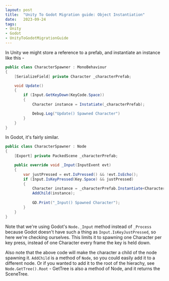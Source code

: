 ```yaml
---
layout: post
title:  "Unity To Godot Migration guide: Object Instantiation"
date:   2023-09-24
tags:
- Unity
- Godot
- UnityToGodotMigrationGuide
---
```

In Unity we might store a reference to a prefab, and instantiate an instance like this - 

```csharp
public class CharacterSpawner : MonoBehaviour
{
    [SerializeField] private Character _characterPrefab;

    void Update()
    {
        if (Input.GetKeyDown(KeyCode.Space)) 
        {
            Character instance = Instatiate(_characterPrefab);

            Debug.Log("Update() Spawned Character")
        }
    }
}
```

In Godot, it's fairly similar.

```csharp
public class CharacterSpawner : Node
{
    [Export] private PackedScene _characterPrefab;

    public override void _Input(InputEvent evt)
    {
        var justPressed = evt.IsPressed() && !evt.IsEcho();
        if (Input.IsKeyPressed(Key.Space) && justPressed)
        {
            Character instance = _characterPrefab.Instantiate<Character>();
            AddChild(instance);
            
            GD.Print("_Input() Spawned Character");
        }
    }
}
```

Note that we're using Godot's `Node._Input` method instead of `_Process` because Godot doesn't have such a thing as `Input.IsKeyJustPressed`, so here we're checking ourselves. This limits it to spawning one Character per key press, instead of one Character every frame the key is held down.

Also note that the above code will make the character a child of the node spawning it.  `AddChild` is a method of `Node`, so you could easily add it to a different node.  Or if you wanted to add it to the root of the hierachy, see `Node.GetTree().Root` - GetTree is also a method of Node, and it returns the SceneTree.